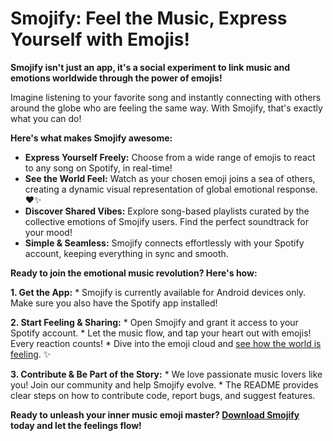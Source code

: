 # Smojify: Feel the Music, Express Yourself with Emojis! 

**Smojify isn't just an app, it's a social experiment to link music and emotions worldwide through the power of emojis!** 

Imagine listening to your favorite song and instantly connecting with others around the globe who are feeling the same way. With Smojify, that's exactly what you can do! 

**Here's what makes Smojify awesome:**

* **Express Yourself Freely:** Choose from a wide range of emojis to react to any song on Spotify, in real-time! 
* **See the World Feel:** Watch as your chosen emoji joins a sea of others, creating a dynamic visual representation of global emotional response. ❤️✨
* **Discover Shared Vibes:** Explore song-based playlists curated by the collective emotions of Smojify users. Find the perfect soundtrack for your mood! 
* **Simple & Seamless:** Smojify connects effortlessly with your Spotify account, keeping everything in sync and smooth. 

**Ready to join the emotional music revolution? Here's how:**

**1. Get the App:**
    * Smojify is currently available for Android devices only. Make sure you also have the Spotify app installed!

**2. Start Feeling & Sharing:**
    * Open Smojify and grant it access to your Spotify account.
    * Let the music flow, and tap your heart out with emojis! Every reaction counts! 
    * Dive into the emoji cloud and [see how the world is feeling](https://open.spotify.com/user/31drfiwkyk7jftdlfccrnmylm5li). ✨

**3. Contribute & Be Part of the Story:**
    * We love passionate music lovers like you! Join our community and help Smojify evolve.
    * The README provides clear steps on how to contribute code, report bugs, and suggest features. 

**Ready to unleash your inner music emoji master? [Download Smojify](https://github.com/smojify/Smojify-Android/releases/latest) today and let the feelings flow!**
